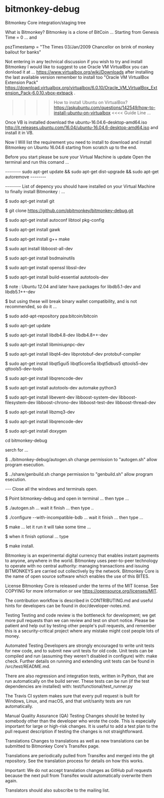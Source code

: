 # bitmonkey-debug

Bitmonkey Core integration/staging tree


What is Bitmonkey? Bitmonkey is a clone of BitCoin ... Starting from Genesis Time = 0 ... and 

pszTimestamp = "The Times 03/Jan/2009 Chancellor on brink of monkey bailout for banks"

Not entering in any technical discussion if you wish to try and install Bitmonkey I would like to suggest to use Oracle VM VirtualBox
you can donload it at ... https://www.virtualbox.org/wiki/Downloads after installing the last available version remember to install too "Oracle VM VirtualBox Extension Pack" https://download.virtualbox.org/virtualbox/6.0.10/Oracle_VM_VirtualBox_Extension_Pack-6.0.10.vbox-extpack .

>>>> How to install Ubuntu on VirtualBox? https://askubuntu.com/questions/142549/how-to-install-ubuntu-on-virtualbox <<<< Guide Line ...

Once VB is installed download the ubuntu-16.04.6-desktop-amd64.iso http://it.releases.ubuntu.com/16.04/ubuntu-16.04.6-desktop-amd64.iso 
and install it in VB.

Now I Will list the requirement you need to install to download and install Bitmonkey on Ubuntu 16.04.6 starting from scratch up to the end.

Before you start please be sure your Virtual Machine is update Open the terminal and run this comand ...

-------- sudo apt-get update && sudo apt-get dist-upgrade && sudo apt-get autoremove --------

-------- List of depency you should have installed on your Virtual Machine to finally install Bitmonkey : ...

$ sudo apt-get install git

$ git clone https://github.com/pbitmonkey/bitmonkey-debug.git

$ sudo apt-get install autoconf libtool pkg-config

$ sudo apt-get install gawk

$ sudo apt-get install g++ make

$ sudo apt install libboost-all-dev

$ sudo apt-get install bsdmainutils

$ sudo apt-get install openssl libssl-dev

$ sudo apt-get install build-essential autotools-dev

$ note : Ubuntu 12.04 and later have packages for libdb5.1-dev and libdb5.1++-dev

$ but using these will break binary wallet compatibility, and is not recommended, so do it ...

$ sudo add-apt-repository ppa:bitcoin/bitcoin

$ sudo apt-get update

$ sudo apt-get install libdb4.8-dev libdb4.8++-dev

$ sudo apt-get install libminiupnpc-dev

$ sudo apt-get install libqt4-dev libprotobuf-dev protobuf-compiler

$ sudo apt-get install libqt5gui5 libqt5core5a libqt5dbus5 qttools5-dev qttools5-dev-tools

$ sudo apt-get install libqrencode-dev

$ sudo apt-get install autotools-dev automake python3

$ sudo apt-get install libevent-dev libboost-system-dev libboost-filesystem-dev libboost-chrono-dev libboost-test-dev libboost-thread-dev

$ sudo apt-get install libzmq3-dev

$ sudo apt-get install libqrencode-dev

$ sudo apt-get install doxygen

cd bitmonkey-debug

serch for ... 

$ ../bitmonkey-debug/autogen.sh change permission to "autogen.sh" allow program esecution.

$ ../share/genbuild.sh change permission to "genbuild.sh" allow program esecution.

--- Close all the windows and terminals open.

$ Point bitmonkey-debug and open in terminal ... then type ...

$ ./autogen.sh ... wait it finish ... then type ..

$ ./configure --with-incompatible-bdb ... wait it finish ... then type ...

$ make ... let it run it will take some time ...

$ when it finish optional ... type 

$ make install.


Bitmonkey is an experimental digital currency that enables instant payments to anyone, anywhere in the world. Bitmonkey uses peer-to-peer technology to operate with no central authority: managing transactions and issuing BITMONKEYS are carried out collectively by the network. Bitmonkey Core is the name of open source software which enables the use of this BITES.

License
Bitmonkey Core is released under the terms of the MIT license. See COPYING for more information or see https://opensource.org/licenses/MIT.

The contribution workflow is described in CONTRIBUTING.md and useful hints for developers can be found in doc/developer-notes.md.

Testing
Testing and code review is the bottleneck for development; we get more pull requests than we can review and test on short notice. Please be patient and help out by testing other people's pull requests, and remember this is a security-critical project where any mistake might cost people lots of money.

Automated Testing
Developers are strongly encouraged to write unit tests for new code, and to submit new unit tests for old code. Unit tests can be compiled and run (assuming they weren't disabled in configure) with: make check. Further details on running and extending unit tests can be found in /src/test/README.md.

There are also regression and integration tests, written in Python, that are run automatically on the build server. These tests can be run (if the test dependencies are installed) with: test/functional/test_runner.py

The Travis CI system makes sure that every pull request is built for Windows, Linux, and macOS, and that unit/sanity tests are run automatically.

Manual Quality Assurance (QA) Testing
Changes should be tested by somebody other than the developer who wrote the code. This is especially important for large or high-risk changes. It is useful to add a test plan to the pull request description if testing the changes is not straightforward.

Translations
Changes to translations as well as new translations can be submitted to Bitmonkey Core's Transifex page.

Translations are periodically pulled from Transifex and merged into the git repository. See the translation process for details on how this works.

Important: We do not accept translation changes as GitHub pull requests because the next pull from Transifex would automatically overwrite them again.

Translators should also subscribe to the mailing list.

